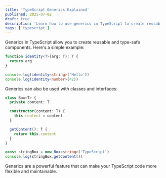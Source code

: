 ```yaml
---
title: 'TypeScript Generics Explained'
published: 2025-07-02
draft: true
description: 'Learn how to use generics in TypeScript to create reusable and type-safe code.'
tags: ['typescript']
---
```


Generics in TypeScript allow you to create reusable and type-safe components. Here's a simple example:

```typescript
function identity<T>(arg: T): T {
  return arg
}

console.log(identity<string>('Hello'))
console.log(identity<number>(42))
```

Generics can also be used with classes and interfaces:

```typescript
class Box<T> {
  private content: T

  constructor(content: T) {
    this.content = content
  }

  getContent(): T {
    return this.content
  }
}

const stringBox = new Box<string>('TypeScript')
console.log(stringBox.getContent())
```

Generics are a powerful feature that can make your TypeScript code more flexible and maintainable.
